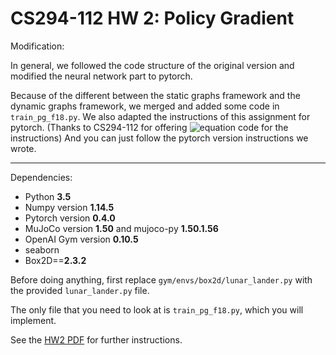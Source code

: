 # CS294-112 HW 2: Policy Gradient

Modification:

In general, we followed the code structure of the original version and modified the neural network part to pytorch. 

Because of the different between the static graphs framework and the dynamic graphs framework, we merged and added some code in `train_pg_f18.py`. We also adapted the instructions of this assignment for pytorch. (Thanks to CS294-112 for offering ![equation](http://latex.codecogs.com/gif.latex?\LaTeX) code for the instructions) And you can just follow the pytorch version instructions we wrote.

------

Dependencies:

 * Python **3.5**
 * Numpy version **1.14.5**
 * Pytorch version **0.4.0**
 * MuJoCo version **1.50** and mujoco-py **1.50.1.56**
 * OpenAI Gym version **0.10.5**
 * seaborn
 * Box2D==**2.3.2**

Before doing anything, first replace `gym/envs/box2d/lunar_lander.py` with the provided `lunar_lander.py` file.

The only file that you need to look at is `train_pg_f18.py`, which you will implement.

See the [HW2 PDF](./hw2_instructions.pdf) for further instructions.
